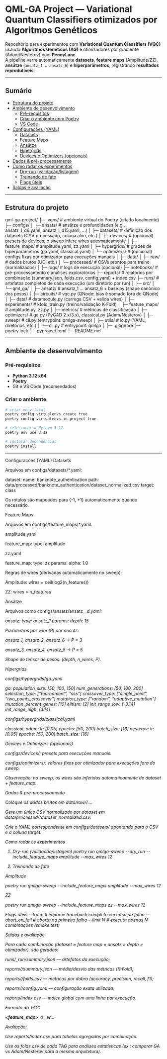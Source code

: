 # QML-GA Project — Variational Quantum Classifiers otimizados por Algoritmos Genéticos

Repositório para experimentos com **Variational Quantum Classifiers (VQC)** usando **Algoritmos Genéticos (AG)** e otimizadores por gradiente (Adam/Nesterov) com **PennyLane**.  
A pipeline varre automaticamente **datasets**, **feature maps** (Amplitude/ZZ), **ansätze** (`ansatz_1 … ansatz_6`) e **hiperparâmetros**, registrando **resultados reprodutíveis**.

---

## Sumário
- [Estrutura do projeto](#estrutura-do-projeto)
- [Ambiente de desenvolvimento](#ambiente-de-desenvolvimento)
  - [Pré-requisitos](#pré-requisitos)
  - [Criar o ambiente com Poetry](#criar-o-ambiente-com-poetry)
  - [VS Code](#vs-code)
- [Configurações (YAML)](#configurações-yaml)
  - [Datasets](#datasets)
  - [Feature Maps](#feature-maps)
  - [Ansätze](#ansätze)
  - [Hipergrids](#hipergrids)
  - [Devices e Optimizers (opcionais)](#devices-e-optimizers-opcionais)
- [Dados & pré-processamento](#dados--pré-processamento)
- [Como rodar os experimentos](#como-rodar-os-experimentos)
  - [Dry-run (validação/listagem)](#1-dry-run-validaçãolistagem)
  - [Treinando de fato](#2-treinando-de-fato)
  - [Flags úteis](#flags-úteis)
- [Saídas e avaliação](#saídas-e-avaliação)

---

## Estrutura do projeto

qml-ga-project/
├─ .venv/ # ambiente virtual do Poetry (criado localmente)
├─ configs/
│ ├─ ansatz/ # ansätze e profundidades (e.g., ansatz_1_d6.yaml, ansatz_1_d15.yaml, …)
│ ├─ datasets/ # definição dos datasets (CSV processado, coluna alvo, etc.)
│ ├─ devices/ # (opcional) presets de devices; o sweep infere wires automaticamente
│ ├─ feature_maps/ # amplitude.yaml, zz.yaml
│ ├─ hypergrids/ # grades de hiperparâmetros (ga.yaml, classical.yaml)
│ └─ optimizers/ # (opcional) configs fixas por otimizador para execuções manuais
│
├─ data/
│ ├─ raw/ # dados brutos (UCI etc.)
│ └─ processed/ # CSVs prontos para treino (normalizados)
│
├─ logs/ # logs de execução (opcional)
├─ notebooks/ # pré-processamento e análises exploratórias
├─ reports/ # relatórios por combinação (summary.json, folds.csv, config.yaml) + index.csv
├─ runs/ # artefatos completos de cada execução (um diretório por run)
│
├─ src/
│ └─ qml_ga/
│ ├─ ansatz/ # ansatz_1 … ansatz_6 + base.py (shape canônico dos pesos)
│ ├─ circuits/ # vqc.py (QNode: bias é somado fora do QNode)
│ ├─ data/ # datamodule.py (carrega CSV + valida wires)
│ ├─ experiments/ # kfold_train.py (treino/validação K-Fold)
│ ├─ feature_maps/ # amplitude.py, zz.py
│ ├─ metrics/ # métricas de classificação
│ ├─ optimizers/ # ga.py (PyGAD 2.x/3.x), classical.py (Adam/Nesterov)
│ ├─ sweep/ # cli.py (entrypoint: qmlga-sweep)
│ ├─ utils/ # io.py (YAML, diretórios, etc.)
│ └─ cli.py # entrypoint: qmlga
│
├─ .gitignore
├─ poetry.lock
├─ pyproject.toml
└─ README.md


---

## Ambiente de desenvolvimento

### Pré-requisitos
- **Python 3.12 x64**
- **Poetry**
- Git e VS Code (recomendados)

### Criar o ambiente

```bash
# criar venv local
poetry config virtualenvs.create true
poetry config virtualenvs.in-project true

# selecionar o Python 3.12
poetry env use 3.12

# instalar dependências
poetry install
```

---

Configurações (YAML)
Datasets

Arquivos em configs/datasets/*.yaml:

dataset:
  name: banknote_authentication
  path: data/processed/banknote_authentication/dataset_normalized.csv
  target: class


Os rótulos são mapeados para {-1, +1} automaticamente quando necessário.

Feature Maps

Arquivos em configs/feature_maps/*.yaml.

amplitude.yaml

feature_map:
  type: amplitude


zz.yaml

feature_map:
  type: zz
  params:
    alpha: 1.0


Regras de wires (derivadas automaticamente no sweep):

Amplitude: wires = ceil(log2(n_features))

ZZ: wires = n_features

Ansätze

Arquivos como configs/ansatz/ansatz_<i>_d<depth>.yaml:

ansatz:
  type: ansatz_1
  params:
    depth: 15


Parâmetros por wire (P) por ansatz:

ansatz_1, ansatz_2, ansatz_6 → P = 3

ansatz_3, ansatz_4, ansatz_5 → P = 5

Shape do tensor de pesos: (depth, n_wires, P).

Hipergrids

configs/hypergrids/ga.yaml

ga:
  population_size: [50, 100, 150]
  num_generations: [50, 100, 200]
  selection_type: ["tournament", "sss"]
  crossover_type: ["single_point", "two_points_crossover"]
  mutation_type: ["random", "adaptive_mutation"]
  mutation_percent_genes: [10]
  elitism: [2]
  init_range_low: [-3.14]
  init_range_high: [3.14]


configs/hypergrids/classical.yaml

classical:
  adam:
    lr: [0.05]
    epochs: [50, 200]
    batch_size: [16]
  nesterov:
    lr: [0.05]
    epochs: [50, 200]
    batch_size: [16]

Devices e Optimizers (opcionais)

configs/devices/: presets para execuções manuais.

configs/optimizers/: valores fixos por otimizador para execuções fora do sweep.

Observação: no sweep, os wires são inferidos automaticamente de dataset + feature_map.

Dados & pré-processamento

Coloque os dados brutos em data/raw/<dataset>/....

Gere um único CSV normalizado por dataset em data/processed/<dataset>/dataset_normalized.csv.

Crie o YAML correspondente em configs/datasets/ apontando para o CSV e a coluna target.

Como rodar os experimentos
1) Dry-run (validação/listagem)
poetry run qmlga-sweep --dry_run --include_feature_maps amplitude --max_wires 12

2) Treinando de fato

Amplitude

poetry run qmlga-sweep --include_feature_maps amplitude --max_wires 12


ZZ

poetry run qmlga-sweep --include_feature_maps zz --max_wires 12

Flags úteis
--trace          # imprime traceback completo em caso de falha
--abort_on_fail  # aborta na primeira falha
--limit N        # executa apenas N combinações (smoke test)

Saídas e avaliação

Para cada combinação (dataset × feature map × ansatz × depth × otimizador), são gerados:

runs/<timestamp>_run/summary.json — artefatos da execução;

reports/<TAG>/summary.json — média/desvio das métricas (K-Fold);

reports/<TAG>/folds.csv — métricas por dobra (accuracy, precision, recall, f1);

reports/<TAG>/config.yaml — configuração exata utilizada;

reports/index.csv — índice global com uma linha por execução.

Formato da TAG:

<dataset>__<feature_map>__<ansatz>_d<depth>__<optimizer>__w<wires>__...


Avaliação:

Use reports/index.csv para tabelas agregadas por combinação.

Use os folds.csv de cada TAG para análises estatísticas (ex.: comparar GA vs Adam/Nesterov para a mesma arquitetura).